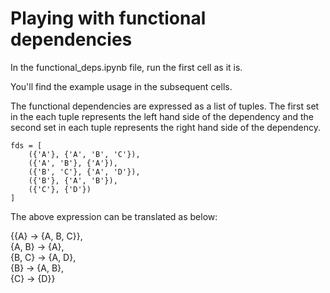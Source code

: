# Playing with functional dependencies

In the functional_deps.ipynb file, run the first cell as it is.

You'll find the example usage in the subsequent cells.

The functional dependencies are expressed as a list of tuples. The first set in the each tuple represents the left hand side of the dependency and the second set in each tuple represents the right hand side of the dependency.

```
fds = [
    ({'A'}, {'A', 'B', 'C'}),
    ({'A', 'B'}, {'A'}),
    ({'B', 'C'}, {'A', 'D'}),
    ({'B'}, {'A', 'B'}),
    ({'C'}, {'D'})
]
```
The above expression can be translated as below:

{{A} -> {A, B, C}},\
{A, B} -> {A},\
{B, C} -> {A, D},\
{B} -> {A, B},\
{C} -> {D}}
